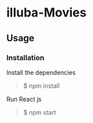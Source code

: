 # illuba-Movies

## Usage

### Installation
Install the dependencies

> $ npm install

Run React js

> $ npm start

